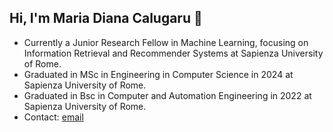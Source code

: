 ## Hi, I'm Maria Diana Calugaru 👋

- Currently a Junior Research Fellow in Machine Learning, focusing on Information Retrieval and Recommender Systems at Sapienza University of Rome.
- Graduated in MSc in Engineering in Computer Science in 2024 at Sapienza University of Rome.
- Graduated in Bsc in Computer and Automation Engineering in 2022 at Sapienza University of Rome.
- Contact: [email](mailto:dianacalugaru11@yahoo.com)
<!--
**mariadianacalugaru/mariadianacalugaru** is a ✨ _special_ ✨ repository because its `README.md` (this file) appears on your GitHub profile.

Here are some ideas to get you started:

- 🔭 I’m currently working on ...
- 🌱 I’m currently learning ...
- 👯 I’m looking to collaborate on ...
- 🤔 I’m looking for help with ...
- 💬 Ask me about ...
- 📫 How to reach me: ...
- 😄 Pronouns: ...
- ⚡ Fun fact: ...
-->
